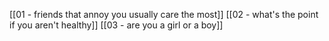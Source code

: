 [[01 - friends that annoy you usually care the most]]
[[02 - what's the point if you aren't healthy]]
[[03 - are you a girl or a boy]]